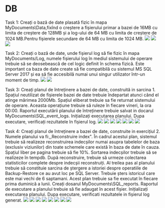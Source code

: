 # DB
Task 1: Creați o bază de date plasată fizic în mapa MyDocuments\Data,fixînd o creștere a fișierului primar a bazei de 16MB cu limita de creștere de 128MB și a log-ului de 64 MB cu limita de creștere de 1024 MB.Pentru fișierele secundare de 64 MB cu limita de 1024 MB.
<img src="l2.png"/>
<img src="l2.1.png"/>
<img src="l2.2.png"/>

Task 2: Creați o bază de date, unde fișierul log să fie fizic în mapa MyDocuments/Log, numele fișierului log în mediul sistemului de operare trebuie să se deosebească de cel logic definit în schema fizică. Este important ca baza de date create să fie compatibilă cu sistemul MS SQL Server 2017 și ea să fie accesibilă numai unui singur utilizator într-un moment de timp.
<img src="l2.3.png"/>
<img src="l2.4.png"/>

Task 3: Creați planul de întreținere a bazei de date, construită in sarcina 1. Spațiul neutilizat de
fișierele bazei de date trebuie îndepartat atunci când el atinge mărimea 2000Mb. Spațiul
eliberat trebuie sa fie returnat sistemului de operare. Aceasta operațiune trebuie să ruleze în
fiecare vineri, la ora 00:00. Raportul executării planului de întreținere trebuie salvat in docarul
MyDocuments\SQL_event_logs. Inițializați executarea planului. Dupa executare, verificați
rezultatele In fișierul log.
<img src="l2.5.png"/>
<img src="l2.6.png"/>
<img src="l2.7.png"/>
<img src="l2.8.png"/>
<img src="l2.9.png"/>
<img src="l2.10.png"/>
<img src="l2.11.png"/>

Task 4: Creați planul de întreținere a bazei de date, construite in exercițiul 2. Numele planului va fi:,,Reconstruire index". În cadrul acestui plan, sistemul trebuie să realizeze reconstruirea
indecșilor numai asupra tabelelor de baza (exclusiv viziunilor) din toate schemele care există
în baza de date în cauza. Spațiul liber pe pagina trebuie să fie 10%. Sortarea indecșilor trebuie să se realizeze în tempdb. După reconstruire, trebuie să urmeze colectarea statisticilor complete despre indecșii reconstruiți. Al treilea pas al planului trebuie să constituie sarcina de ștergere a istoriei despre operatiile de Backup-Restore ce au avut loc pe SQL Server. Trebuie șters istoricul care este mai vechi de 6 saptamani. Acest plan trebuie sa fie executat în fiecare prima duminică a lunii. Creați dosarul MyDocuments\SQL_reports. Raportul de executare a planului trebuie să fie adaugat în acest fișier. Inițializați executarea planului. Dupa executare, verificati rezultatele in fișierul log
generat.
<img src="l2.12.png"/>
<img src="l2.13.png"/>
<img src="l2.14.png"/>
<img src="l2.15.png"/>
<img src="l2.16.png"/>
<img src="l2.17.png"/>
<img src="l.18.png"/>
<img src="l2.19.png"/>
